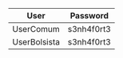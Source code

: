 | User         | Password   |
|--------------|------------|
| UserComum    | s3nh4f0rt3 |
| UserBolsista | s3nh4f0rt3 |
